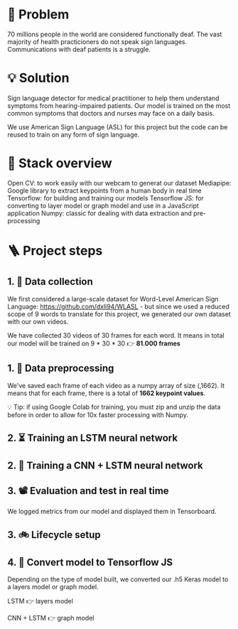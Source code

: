# 🤔 Problem

70 millions people in the world are considered functionally deaf.
The vast majority of health practicioners do not speak sign languages. Communications with deaf patients is a struggle.


# 💡 Solution

Sign language detector for medical practitioner to help them understand symptoms from hearing-impaired patients.
Our model is trained on the most common symptoms that doctors and nurses may face on a daily basis.

We use American Sign Language (ASL) for this project but the code can be reused to train on any form of sign language.


# 🤖 Stack overview


Open CV: to work easily with our webcam to generat our dataset
Mediapipe: Google library to extract keypoints from a human body in real time
Tensorflow: for building and training our models
Tensorflow JS: for converting to layer model or graph model and use in a JavaScript application
Numpy: classic for dealing with data extraction and pre-processing


# 🪜 Project steps

## 1. 💽 Data collection

We first considered a large-scale dataset for Word-Level American Sign Language: https://github.com/dxli94/WLASL - but since we used a reduced scope of 9 words to translate for this project, we generated our own dataset with our own videos.

We have collected 30 videos of 30 frames for each word. It means in total our model will be trained on 9 * 30 * 30 👉 **81.000 frames**


## 1. 💽 Data preprocessing

We've saved each frame of each video as a numpy array of size (,1662). It means that for each frame, there is a total of **1662 keypoint values**.

💡 Tip: if using Google Colab for training, you must zip and unzip the data before in order to allow for 10x faster processing with Numpy.


## 2. ⏳ Training an LSTM neural network

## 2. 🧠 Training a CNN + LSTM neural network



## 3. 📽 Evaluation and test in real time

We logged metrics from our model and displayed them in Tensorboard.

## 3. 🚲 Lifecycle setup



## 4. 🌟 Convert model to Tensorflow JS

Depending on the type of model built, we converted our .h5 Keras model to a layers model or graph model.

LSTM 👉 layers model

CNN + LSTM 👉 graph model
